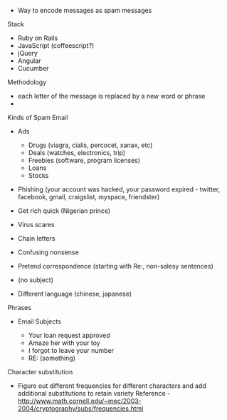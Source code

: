 - Way to encode messages as spam messages

Stack

- Ruby on Rails
- JavaScript (coffeescript?)
- jQuery
- Angular
- Cucumber

Methodology

- each letter of the message is replaced by a new word or phrase
- 

Kinds of Spam Email

- Ads
  - Drugs (viagra, cialis, percocet, xanax, etc)
  - Deals (watches, electronics, trip)
  - Freebies (software, program licenses)
  - Loans
  - Stocks
- Phishing (your account was hacked, your password expired - twitter, facebook, gmail, craigslist, myspace, friendster)
- Get rich quick (Nigerian prince)
- Virus scares
- Chain letters

- Confusing nonsense
- Pretend correspondence (starting with Re:, non-salesy sentences)
- (no subject)
- Different language (chinese, japanese)

Phrases

- Email Subjects
  
  - Your loan request approved
  - Amaze her with your toy
  - I forgot to leave your number
  - RE: (something)

Character substitution

  - Figure out different frequencies for different characters and add additional substitutions to retain variety
    Reference - http://www.math.cornell.edu/~mec/2003-2004/cryptography/subs/frequencies.html






